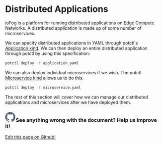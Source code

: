 # Distributed Applications

ioFog is a platform for running distributed applications on Edge Compute Networks. A distributed application is made up of some number of microservices.

We can specify distributed applications in YAML through potctl's [Application kind](../ioFog_3.0/reference-potctl/reference-application). We can then deploy an entire distributed application through potctl by using this specification:

```bash
potctl deploy -f application.yaml
```

We can also deploy individual microservices if we wish. The potctl [Microservice kind](../ioFog_3.0/reference-potctl/reference-application) allows us to do this.

```bash
potctl deploy -f microservice.yaml
```

The rest of this section will cover how we can manage our distributed applications and microservices after we have deployed them.

<aside class="notifications contribute">
  <h3><img src="/images/icos/ico-github.svg" alt="">See anything wrong with the document? Help us improve it!</h3>
  <a href="https://github.com/eclipse-iofog/iofog.org/edit/develop/content/docs/3.0/applications/introduction.md"
    target="_blank">
    <p>Edit this page on Github!</p>
  </a>
</aside>
